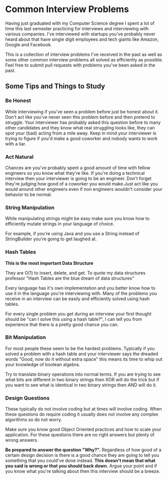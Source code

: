 Common Interview Problems
=========================

Having just graduated with my Computer Science degree I spent a lot of time this
last semester practicing for interviews and interviewing with various companies.
I've interviewed with startups you've probably never heard about that have
single digit employees and tech giants like Amazon, Google and Facebook.

This is a collection of interview problems I've received in the past as well as
some other common interview problems all solved as efficiently as possible. Feel
free to submit pull requests with problems you've been asked in the past.

Some Tips and Things to Study
-----------------------------

### Be Honest
While interviewing if you've seen a problem before just be honest about it.
Don't act like you've never seen this problem before and then pretend to
struggle. Your interviewer has probably asked this question before to many other
candidates and they know what real struggling looks like, they can spot your
(bad) acting from a mile away. Keep in mind your interviewer is trying to figure
if you'd make a good coworker and nobody wants to work with a liar.

### Act Natural
Chances are you've probably spent a good amount of time with fellow engineers so
you know what they're like. If you're doing a technical interview then your
interviewer is going to be an engineer. Don't forget they're judging how good of
a coworker you would make.Just act like you would around other engineers even if
non engineers wouldn't consider your behavior to be normal.

### String Manipulation
While manipulating strings might be easy make sure you know how to efficiently
mutate strings in your language of choice.

For example, if you're using Java and you use a String instead of StringBuilder
you're going to get laughed at.

### Hash Tables
**This is the most important Data Structure**

They are O(1) to insert, delete, and get. To quote my data structures professor
"Hash Tables are the blue dream of data structures"

Every language has it's own implementation and you better know how to use it in
the language you're interviewing with. Many of the problems you receive in an
interview can be easily and efficiently solved using hash tables.

For every single problem you get during an interview your first thought should
be "can I solve this using a hash table?", I can tell you from experience that
there is a pretty good chance you can.

### Bit Manipulation
For most people these seem to be the hardest problems. Typically if you solved
a problem with a hash table and your interviewer says the dreaded words "Good,
now do it without extra space" this means its time to whip out your knowledge
of boolean algebra.

Try to translate binary operations into normal terms. If you are trying to see
what bits are different in two binary strings then XOR will do the trick but if
you want to see what is identical in two binary strings then AND will do it.

### Design Questions
These typically do not involve coding but at times will involve coding. When
these questions do require coding it usually does not involve any complex 
algorithms so do not worry. 

Make sure you know good Object Oriented practices and how to scale your
application. For these questions there are no right answers but plenty of wrong
answers. 

**Be prepared to answer the question "Why?".** Regardless of how good of a 
certain design decision is there is a good chance they are going to tell you
something that you could've done instead. **This doesn't mean that what you said
is wrong or that you should back down.** Argue your point and if you know what 
you're talking about then this interview should be a breeze.
